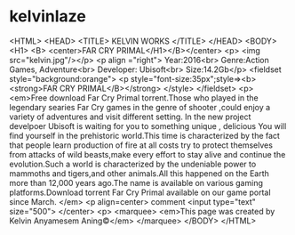 # kelvinlaze
&lt;HTML>  &lt;HEAD> &lt;TITLE> KELVIN WORKS &lt;/TITLE> &lt;/HEAD>  &lt;BODY>  &lt;H1> &lt;B> &lt;center>FAR CRY PRIMAL&lt;/H1>&lt;/B>&lt;/center> &lt;p> &lt;img src="kelvin.jpg"/>&lt;/p> &lt;p align ="right"> Year:2016&lt;br> Genre:Action Games, Adventure&lt;br> Developer: Ubisoft&lt;br> Size:14.2Gb&lt;/p> &lt;fieldset style="background:orange"> &lt;p style="font-size:35px";style=>&lt;b>&lt;strong>FAR CRY PRIMAL&lt;/B>&lt;/strong>  &lt;/style> &lt;/fieldset> &lt;p> &lt;em>Free download Far Cry Primal torrent.Those who played in the legendary searies Far Cry games in the genre of shooter ,could enjoy a variety of adventures and visit different setting. In the new project develpoer Ubisoft is waiting for you to something unique , delicious You will find yourself in the prehistoric world.This time is characterized by the fact that people learn production of fire at all costs try to protect themselves from attacks of wild beasts,make  every effort to stay alive and continue the evolution.Such a world is characterized by the undeniable power to mammoths and tigers,and  other animals.All this happened on the Earth more than 12,000 years ago.The name is available on various gaming platforms.Download torrent Far Cry Primal available on our game portal since March. &lt;/em>  &lt;p align=center> comment &lt;input type="text" size="500"> &lt;/center> &lt;p> &lt;marquee> &lt;em>This page was created by Kelvin Anyamesem Aning©&lt;/em> &lt;/marquee>   &lt;/BODY> &lt;/HTML>
